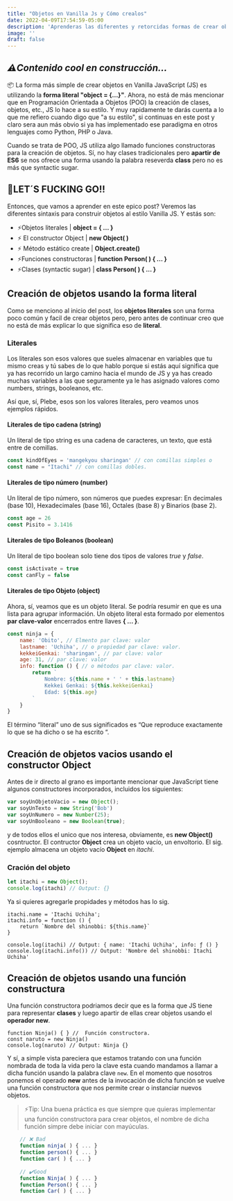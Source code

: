 ```yaml
---
title: "Objetos en Vanilla Js y Cómo crealos"
date: 2022-04-09T17:54:59-05:00
description: 'Aprenderas las diferentes y retorcidas formas de crear objetos en JS.'
image: ''
draft: false
---
```

## *⚠️Contenido cool en construcción...*

📦 La forma más simple de crear objetos en Vanilla JavaScript (JS) es utilizando la **forma literal 
"object = {...}"**. Ahora, no está de más mencionar que en Programación Orientada a Objetos (POO) la creación de clases, objetos, etc., JS lo hace a su estilo. Y muy rapidamente te darás cuenta a lo que me refiero cuando digo que "a su estilo", si continuas en este post y claro sera aun más obvio si ya has implementado ese paradigma en otros lenguajes como Python, PHP o Java.
 
Cuando se trata de POO, JS utiliza algo llamado funciones constructoras para la creación de objetos. Sí, no hay clases tradicionales pero **apartir de ES6** se nos ofrece una forma usando la palabra reseverda **class** pero no es más que syntactic sugar.


## 🚀LET´S FUCKING GO!!

Entonces, que vamos a aprender en este epico post? Veremos las diferentes sintaxis para construir objetos al estilo Vanilla JS. Y estás son:

- ⚡Objetos literales | **object = { ... }**
- ⚡ El constructor Object | **new Object( )**
- ⚡ Método estático create | **Object.create()**
- ⚡Funciones constructoras | **function Person( ) { ... }**
- ⚡Clases (syntactic sugar) | **class Person( ) { ... }**

## Creación de objetos usando la forma literal

Como se menciono al inicio del post, los **objetos literales** son una forma poco común y facil de crear objetos pero, pero antes de continuar creo que no está de más explicar lo que significa eso de **literal**.

### Literales

Los literales son esos valores que sueles almacenar en variables que tu mismo creas y tú sabes de lo que hablo porque si estás aquí significa que ya has recorrido un largo camino hacia el mundo de JS y ya has creado muchas variables a las que seguramente ya le has asignado valores como numbers, strings, booleanos, etc.

Así que, sí, Plebe, esos son los valores literales, pero veamos unos ejemplos rápidos.

#### Literales de tipo cadena (string) 
Un literal de tipo string es una cadena de caracteres, un texto, que está entre de comillas.

```js
const kindOfEyes = 'mangekyou sharingan' // con comillas simples o
const name = "Itachi" // con comillas dobles.
```
#### Literales de tipo número (number) 
Un literal de tipo número, son números que puedes expresar: En decimales (base 10), Hexadecimales (base 16), Octales (base 8) y Binarios (base 2).

```js
const age = 26 
const Pisito = 3.1416
```

#### Literales de tipo Boleanos (boolean)
Un literal de tipo boolean solo tiene dos tipos de valores *true* y *false*.
```js
const isActivate = true 
const canFly = false
```

#### Literales de tipo Objeto (object)
Ahora, sí, veamos que es un objeto literal. Se podría resumir en que es una lista para agrupar información. Un objeto literal esta formado por elementos **par clave-valor** encerrados entre llaves **{ ... }**.
```js
const ninja = {
    name: 'Obito', // Elmento par clave: valor
    lastname: 'Uchiha', // o propiedad par clave: valor.
    kekkeiGenkai: 'sharingan', // par clave: valor
    age: 31, // par clave: valor
    info: function () { // o métodos par clave: valor.
        return `
            Nombre: ${this.name + ' ' + this.lastname}
            Kekkei Genkai: ${this.kekkeiGenkai}
            Edad: ${this.age}
        `
    }
}
```

El término “literal” uno de sus significados es “Que reproduce exactamente lo que se ha dicho o se ha escrito “.
## Creación de objetos vacios usando el constructor Object
Antes de ir directo al grano es importante mencionar que JavaScript tiene algunos constructores incorporados, incluidos los siguientes:

```js
var soyUnObjetoVacio = new Object(); 
var soyUnTexto = new String('Bob')
var soyUnNumero = new Number(25);
var soyUnBooleano = new Boolean(true);
``` 
y de todos ellos el unico que nos interesa, obviamente, es **new Object()** cosntructor. El contructor **Object** crea un objeto vacío, un envoltorio. El sig. ejemplo almacena un objeto vacío **Object** en *itachi*.
### Cración del objeto
```javascript
let itachi = new Object();
console.log(itachi) // Output: {}
```

Ya si quieres agregarle propidades y métodos has lo sig.
```JS
itachi.name = 'Itachi Uchiha';
itachi.info = function () {
    return `Nombre del shinobbi: ${this.name}`
}

console.log(itachi) // Output: { name: 'Itachi Uchiha', info: ƒ () }
console.log(itachi.info()) // Output: 'Nombre del shinobbi: Itachi Uchiha'
```


## Creación de objetos usando una función constructura

Una función constructora podriamos decir que es la forma que JS tiene para representar **clases** y luego apartir de ellas crear objetos usando el **operador new**.  
```JS
function Ninja() { } //  Función constructora.
const naruto = new Ninja()
console.log(naruto) // Output: Ninja {}
``` 
Y sí, a simple vista pareciera que estamos tratando con una función nombrada de toda la vida pero la clave esta cuando mandamos a llamar a dicha función usando la palabra clave ```new```. En el momento que nosotros ponemos el operado **new** antes de la invocación de dicha función se vuelve una función constructora que nos permite crear o instanciar nuevos objetos.

> ⚡Tip: Una buena práctica es que siempre que quieras implementar una función constructora para crear objetos, el nombre de dicha función simpre debe iniciar con mayúculas.
```js 
    // ❌ Bad 
    function ninja( ) { ... }
    function person() { ... } 
    function car( ) { ... }
    
    // ✔️Good
    function Ninja( ) { ... }
    function Person() { ... } 
    function Car( ) { ... }
```